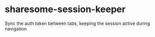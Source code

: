 # sharesome-session-keeper
Sync the auth token between tabs, keeping the session active during navigation
